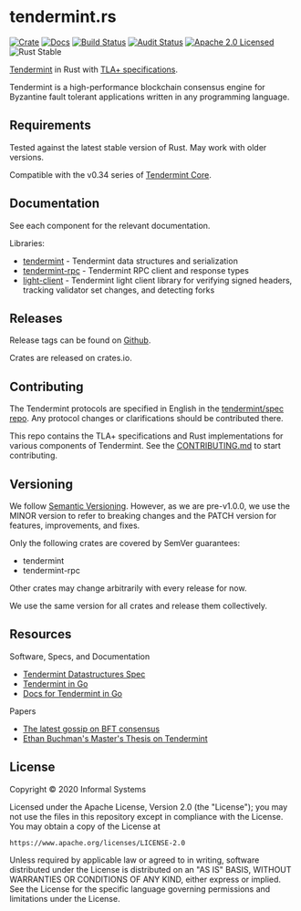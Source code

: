 # tendermint.rs

[![Crate][crate-image]][crate-link]
[![Docs][docs-image]][docs-link]
[![Build Status][build-image]][build-link]
[![Audit Status][audit-image]][audit-link]
[![Apache 2.0 Licensed][license-image]][license-link]
![Rust Stable][rustc-image]

[Tendermint] in Rust with [TLA+ specifications](/docs/spec).

Tendermint is a high-performance blockchain consensus engine 
for Byzantine fault tolerant applications written in any programming language.

## Requirements

Tested against the latest stable version of Rust. May work with older versions.

Compatible with the v0.34 series of [Tendermint Core][Tendermint].

## Documentation

See each component for the relevant documentation.

Libraries:

- [tendermint](./tendermint) - Tendermint data structures and
  serialization
- [tendermint-rpc](./rpc) - Tendermint RPC client and
  response types
- [light-client](./light-client) - Tendermint light client library for verifying
  signed headers, tracking validator set changes, and detecting forks

## Releases

Release tags can be found on [Github](https://github.com/informalsystems/tendermint-rs/releases).

Crates are released on crates.io.

## Contributing

The Tendermint protocols are specified in English in the
[tendermint/spec repo](https://github.com/tendermint/spec).
Any protocol changes or clarifications should be contributed there.

This repo contains the TLA+ specifications and Rust implementations for
various components of Tendermint. See the [CONTRIBUTING.md][contributing] to start
contributing.

## Versioning

We follow [Semantic Versioning](https://semver.org/). However, as we are
pre-v1.0.0, we use the MINOR version to refer to breaking changes and the PATCH
version for features, improvements, and fixes.

Only the following crates are covered by SemVer guarantees:

- tendermint
- tendermint-rpc

Other crates may change arbitrarily with every release for now.

We use the same version for all crates and release them collectively.

## Resources

Software, Specs, and Documentation

- [Tendermint Datastructures Spec](https://github.com/tendermint/spec)
- [Tendermint in Go](https://github.com/tendermint/tendermint)
- [Docs for Tendermint in Go](http://docs.tendermint.com/)

Papers

- [The latest gossip on BFT consensus](https://arxiv.org/abs/1807.04938)
- [Ethan Buchman's Master's Thesis on Tendermint](https://atrium.lib.uoguelph.ca/xmlui/handle/10214/9769)

## License

Copyright © 2020 Informal Systems

Licensed under the Apache License, Version 2.0 (the "License");
you may not use the files in this repository except in compliance with the License.
You may obtain a copy of the License at

    https://www.apache.org/licenses/LICENSE-2.0

Unless required by applicable law or agreed to in writing, software
distributed under the License is distributed on an "AS IS" BASIS,
WITHOUT WARRANTIES OR CONDITIONS OF ANY KIND, either express or implied.
See the License for the specific language governing permissions and
limitations under the License.

[//]: # (badges)

[crate-image]: https://img.shields.io/crates/v/tendermint.svg
[crate-link]: https://crates.io/crates/tendermint
[docs-image]: https://docs.rs/tendermint/badge.svg
[docs-link]: https://docs.rs/tendermint/
[build-image]: https://github.com/informalsystems/tendermint-rs/workflows/Rust/badge.svg
[build-link]: https://github.com/informalsystems/tendermint-rs/actions?query=workflow%3ARust
[audit-image]: https://github.com/informalsystems/tendermint-rs/workflows/Audit-Check/badge.svg
[audit-link]: https://github.com/informalsystems/tendermint-rs/actions?query=workflow%3AAudit-Check
[license-image]: https://img.shields.io/badge/license-Apache2.0-blue.svg
[license-link]: https://github.com/interchainio/tendermint-rs/blob/master/LICENSE
[rustc-image]: https://img.shields.io/badge/rustc-stable-blue.svg

[//]: # (general links)

[tendermint-docs-link]: https://docs.rs/tendermint/
[tendermint-rpc-docs-link]: https://docs.rs/tendermint-rpc/
[Tendermint]: https://github.com/tendermint/tendermint
[tendermint-light-client-docs-link]: https://docs.rs/tendermint-light-client/
[contributing]: ./CONTRIBUTING.md
